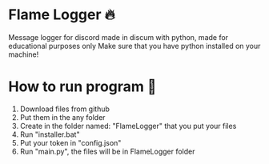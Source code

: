 # Flame Logger 🔥
Message logger for discord made in discum with python, made for educational purposes only
Make sure that you have python installed on your machine!

# How to run program 🍱
1. Download files from github
2. Put them in the any folder
3. Create in the folder named: "FlameLogger" that you put your files
4. Run "installer.bat"
5. Put your token in "config.json"
6. Run "main.py", the files will be in FlameLogger folder

